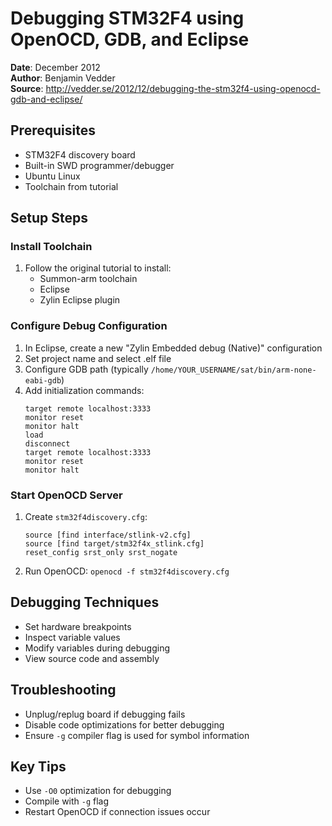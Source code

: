 # Debugging STM32F4 using OpenOCD, GDB, and Eclipse

**Date**: December 2012  
**Author**: Benjamin Vedder  
**Source**: http://vedder.se/2012/12/debugging-the-stm32f4-using-openocd-gdb-and-eclipse/

## Prerequisites
- STM32F4 discovery board
- Built-in SWD programmer/debugger
- Ubuntu Linux
- Toolchain from tutorial

## Setup Steps

### Install Toolchain
1. Follow the original tutorial to install:
   - Summon-arm toolchain
   - Eclipse
   - Zylin Eclipse plugin

### Configure Debug Configuration
1. In Eclipse, create a new "Zylin Embedded debug (Native)" configuration
2. Set project name and select .elf file
3. Configure GDB path (typically `/home/YOUR_USERNAME/sat/bin/arm-none-eabi-gdb`)
4. Add initialization commands:
   ```
   target remote localhost:3333
   monitor reset
   monitor halt
   load
   disconnect
   target remote localhost:3333
   monitor reset
   monitor halt
   ```

### Start OpenOCD Server
1. Create `stm32f4discovery.cfg`:
   ```
   source [find interface/stlink-v2.cfg]
   source [find target/stm32f4x_stlink.cfg]
   reset_config srst_only srst_nogate
   ```
2. Run OpenOCD: `openocd -f stm32f4discovery.cfg`

## Debugging Techniques
- Set hardware breakpoints
- Inspect variable values
- Modify variables during debugging
- View source code and assembly

## Troubleshooting
- Unplug/replug board if debugging fails
- Disable code optimizations for better debugging
- Ensure `-g` compiler flag is used for symbol information

## Key Tips
- Use `-O0` optimization for debugging
- Compile with `-g` flag
- Restart OpenOCD if connection issues occur